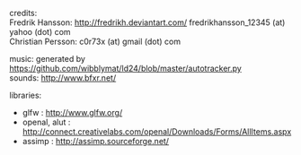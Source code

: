 credits:  
Fredrik Hansson: http://fredrikh.deviantart.com/ fredrikhansson_12345 (at) yahoo (dot) com  
Christian Persson: c0r73x (at) gmail (dot) com  

music: generated by https://github.com/wibblymat/ld24/blob/master/autotracker.py  
sounds: http://www.bfxr.net/  

libraries:  
* glfw : http://www.glfw.org/
* openal, alut : http://connect.creativelabs.com/openal/Downloads/Forms/AllItems.aspx
* assimp : http://assimp.sourceforge.net/

